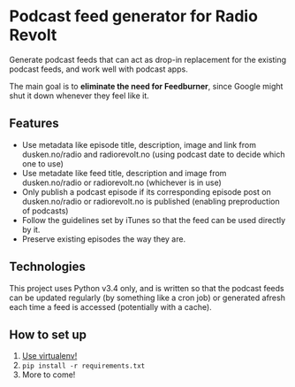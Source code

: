 # Podcast feed generator for Radio Revolt #

Generate podcast feeds that can act as drop-in replacement for the existing podcast feeds, and work well with podcast apps.

The main goal is to **eliminate the need for Feedburner**, since Google might shut it down whenever they feel like it.

## Features ##

* Use metadata like episode title, description, image and link from dusken.no/radio and radiorevolt.no (using podcast date to decide which one to use)
* Use metadate like feed title, description and image from dusken.no/radio or radiorevolt.no (whichever is in use)
* Only publish a podcast episode if its corresponding episode post on dusken.no/radio or radiorevolt.no is published (enabling preproduction of podcasts)
* Follow the guidelines set by iTunes so that the feed can be used directly by it.
* Preserve existing episodes the way they are.

## Technologies ##

This project uses Python v3.4 only, and is written so that the podcast feeds can be updated regularly (by something like a cron job) or generated afresh each time a feed is accessed (potentially with a cache).

## How to set up ##

1. [Use virtualenv!](https://iamzed.com/2009/05/07/a-primer-on-virtualenv/)
2. `pip install -r requirements.txt`
3. More to come!

